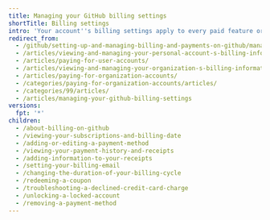 ```yaml
---
title: Managing your GitHub billing settings
shortTitle: Billing settings
intro: 'Your account''s billing settings apply to every paid feature or product you add to the account. You can manage settings like your payment method, billing cycle, and billing email. You can also view billing information such as your subscription, billing date, payment history, and past receipts.'
redirect_from:
  - /github/setting-up-and-managing-billing-and-payments-on-github/managing-your-github-billing-settings
  - /articles/viewing-and-managing-your-personal-account-s-billing-information/
  - /articles/paying-for-user-accounts/
  - /articles/viewing-and-managing-your-organization-s-billing-information/
  - /articles/paying-for-organization-accounts/
  - /categories/paying-for-organization-accounts/articles/
  - /categories/99/articles/
  - /articles/managing-your-github-billing-settings
versions:
  fpt: '*'
children:
  - /about-billing-on-github
  - /viewing-your-subscriptions-and-billing-date
  - /adding-or-editing-a-payment-method
  - /viewing-your-payment-history-and-receipts
  - /adding-information-to-your-receipts
  - /setting-your-billing-email
  - /changing-the-duration-of-your-billing-cycle
  - /redeeming-a-coupon
  - /troubleshooting-a-declined-credit-card-charge
  - /unlocking-a-locked-account
  - /removing-a-payment-method
---
```


